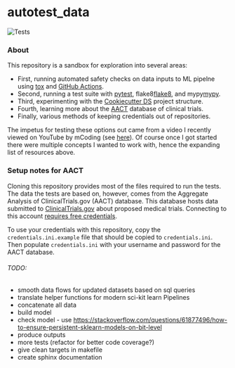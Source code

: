 # autotest_data 
![Tests](https://github.com/blomadam/autotest_data/actions/workflows/tests.yml/badge.svg)


### About
This repository is a sandbox for exploration into several areas:
- First, running automated safety checks on data inputs to ML pipelne using [tox][tox] and [GitHub Actions][GH-A].  
- Second, running a test suite with [pytest][pytest], flake8[flake8], and mypy[mypy].
- Third, experimenting with the [Cookiecutter DS][CCDS] project structure.
- Fourth, learning more about the [AACT][AACT] database of clinical trials.
- Finally, various methods of keeping credentials out of repositories.

The impetus for testing these options out came from a video I recently viewed on YouTube by mCoding (see [here][video]).
Of course once I got started there were multiple concepts I wanted to work with, hence the expanding list of resources above.

### Setup notes for AACT
Cloning this repository provides most of the files required to run the tests.  The data
the tests are based on, however, comes from the Aggregate Analysis of ClinicalTrials.gov 
(AACT) database.  This database hosts data submitted to [ClinicalTrials.gov]() about 
proposed medical trials.  Connecting to this account 
[requires free credentials](https://aact.ctti-clinicaltrials.org/users/sign_up).

To use  your credentials with this repository, copy the `credentials.ini.example` file
that should be copied to `credentials.ini`. Then populate `credentials.ini` with your 
username and password for the AACT database.




###### TODO:
- smooth data flows for updated datasets  based on sql queries
- translate helper functions for modern sci-kit learn Pipelines
- concatenate all data
- build model
- check model - use https://stackoverflow.com/questions/61877496/how-to-ensure-persistent-sklearn-models-on-bit-level
- produce outputs
- more tests (refactor for better code coverage?)
- give clean targets in makefile
- create sphinx documentation



[tox]: https://github.com/tox-dev/tox
[GH-A]: https://docs.github.com/en/actions
[pytest]: https://docs.pytest.org/en/latest/
[flake8]: https://flake8.pycqa.org/en/latest/
[mypy]: https://mypy.readthedocs.io/en/stable/index.html
[CCDS]: https://drivendata.github.io/cookiecutter-data-science/
[AACT]: https://aact.ctti-clinicaltrials.org/
[video]: https://www.youtube.com/watch?v=DhUpxWjOhME
